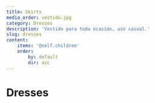 ```yaml
---
title: Skirts
media_order: vestido.jpg
category: Dresses
description: 'Vestido para toda ocasión, uso casual.'
slug: dresses
content:
    items: '@self.children'
    order:
        by: default
        dir: asc
---
```


# Dresses
